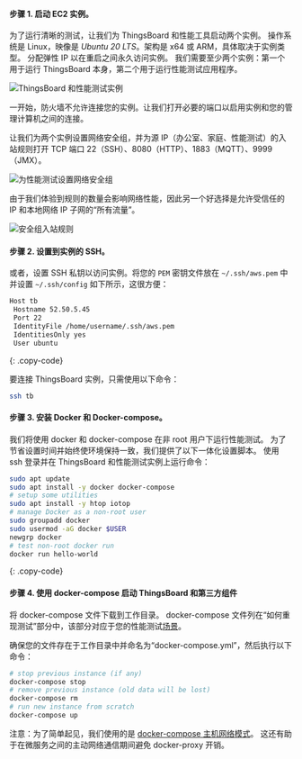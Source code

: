 #### 步骤 1. 启动 EC2 实例。

为了运行清晰的测试，让我们为 ThingsBoard 和性能工具启动两个实例。
操作系统是 Linux，映像是 *Ubuntu 20 LTS*。架构是 x64 或 ARM，具体取决于实例类型。
分配弹性 IP 以在重启之间永久访问实例。
我们需要至少两个实例：第一个用于运行 ThingsBoard 本身，第二个用于运行性能测试应用程序。

![ThingsBoard 和性能测试实例](/images/reference/performance-aws-instances/method/setup/performance_test_aws_instances.png "ThingsBoard 和性能测试实例")

一开始，防火墙不允许连接您的实例。让我们打开必要的端口以启用实例和您的管理计算机之间的连接。

让我们为两个实例设置网络安全组，并为源 IP（办公室、家庭、性能测试）的入站规则打开 TCP 端口 22（SSH）、8080（HTTP）、1883（MQTT）、9999（JMX）。

![为性能测试设置网络安全组](/images/reference/performance-aws-instances/method/setup/performance_test_network_security_group.png "为性能测试设置网络安全组")

由于我们体验到规则的数量会影响网络性能，因此另一个好选择是允许受信任的 IP 和本地网络 IP 子网的“所有流量”。

![安全组入站规则](/images/reference/performance-aws-instances/method/setup/performance_test_network_security_group_inbound_rules.png)


#### 步骤 2. 设置到实例的 SSH。

或者，设置 SSH 私钥以访问实例。将您的 `PEM` 密钥文件放在 `~/.ssh/aws.pem` 中并设置 `~/.ssh/config` 如下所示，这很方便：
```bash
Host tb
 Hostname 52.50.5.45
 Port 22
 IdentityFile /home/username/.ssh/aws.pem
 IdentitiesOnly yes
 User ubuntu
```
{: .copy-code}

要连接 ThingsBoard 实例，只需使用以下命令：
```bash
ssh tb
```

#### 步骤 3. 安装 Docker 和 Docker-compose。

我们将使用 docker 和 docker-compose 在非 root 用户下运行性能测试。
为了节省设置时间并始终使环境保持一致，我们提供了以下一体化设置脚本。
使用 ssh 登录并在 ThingsBoard 和性能测试实例上运行命令：

```bash
sudo apt update
sudo apt install -y docker docker-compose
# setup some utilities
sudo apt install -y htop iotop
# manage Docker as a non-root user
sudo groupadd docker
sudo usermod -aG docker $USER
newgrp docker
# test non-root docker run
docker run hello-world
```
{: .copy-code}


#### 步骤 4. 使用 docker-compose 启动 ThingsBoard 和第三方组件

将 docker-compose 文件下载到工作目录。
docker-compose 文件列在“如何重现测试”部分中，该部分对应于您的性能测试[场景](/docs/{{docsPrefix}}reference/performance-comparison/#test-summary)。

确保您的文件存在于工作目录中并命名为“docker-compose.yml”，然后执行以下命令：

```bash
# stop previous instance (if any)
docker-compose stop
# remove previous instance (old data will be lost)
docker-compose rm
# run new instance from scratch 
docker-compose up 
```

注意：为了简单起见，我们使用的是 [docker-compose 主机网络模式](https://docs.docker.com/compose/compose-file/compose-file-v3/#network_mode)。
这还有助于在微服务之间的主动网络通信期间避免 docker-proxy 开销。
